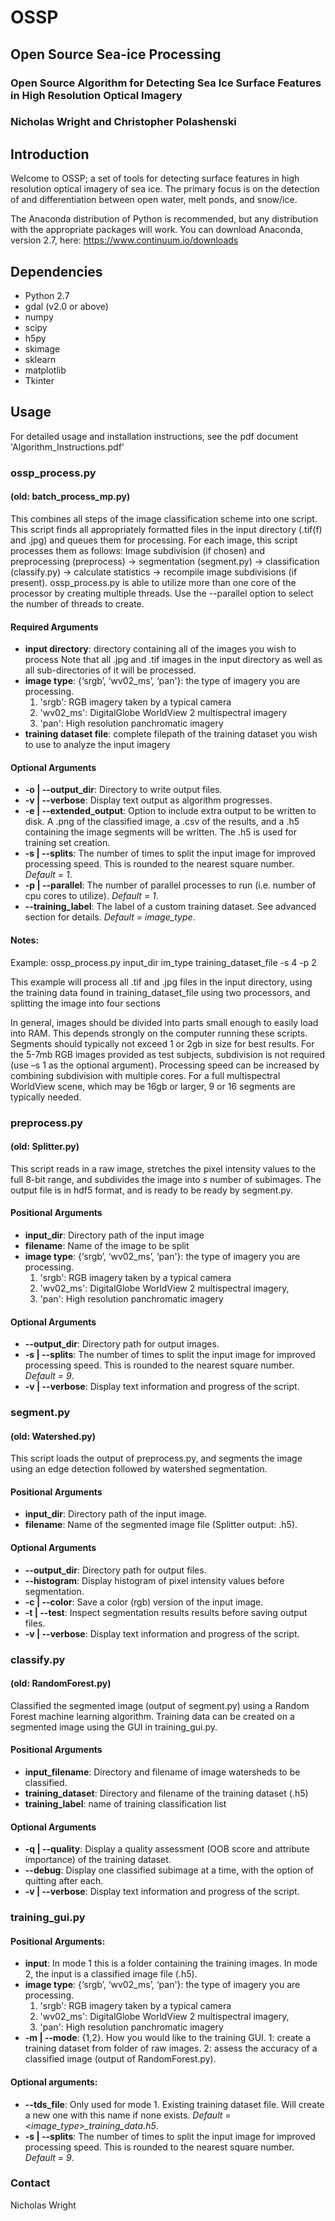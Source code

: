 # OSSP
## Open Source Sea-ice Processing
### Open Source Algorithm for Detecting Sea Ice Surface Features in High Resolution Optical Imagery

### Nicholas Wright and Christopher Polashenski

## Introduction

Welcome to OSSP; a set of tools for detecting surface features in high resolution optical imagery of sea ice. The primary focus is on the detection of and differentiation between open water, melt ponds, and snow/ice. 

The Anaconda distribution of Python is recommended, but any distribution with the appropriate packages will work. You can download Anaconda, version 2.7, here: https://www.continuum.io/downloads


## Dependencies

* Python 2.7
* gdal (v2.0 or above)
* numpy
* scipy
* h5py
* skimage
* sklearn
* matplotlib
* Tkinter

## Usage

For detailed usage and installation instructions, see the pdf document 'Algorithm_Instructions.pdf'

### ossp_process.py
#### (old: batch\_process_mp.py)

This combines all steps of the image classification scheme into one script. This script finds all appropriately formatted files in the input directory (.tif(f) and .jpg) and queues them for processing. For each image, this script processes them as follows: Image subdivision (if chosen) and preprocessing (preprocess) -> segmentation (segment.py) -> classification (classify.py) -> calculate statistics -> recompile image subdivisions (if present). ossp\_process.py is able to utilize more than one core of the processor by creating multiple threads. Use the --parallel option to select the number of threads to create.

#### Required Arguments
* __input directory__: directory containing all of the images you wish to process Note that all .jpg and .tif images in the input directory as well as all sub-directories of it will be processed.
* __image type__: {‘srgb’, ‘wv02_ms’, ‘pan'}: the type of imagery you are processing. 
  1. 'srgb': RGB imagery taken by a typical camera
  2. 'wv02_ms': DigitalGlobe WorldView 2 multispectral imagery
  3. 'pan': High resolution panchromatic imagery
* __training dataset file__: complete filepath of the training dataset you wish to use to analyze the input imagery

#### Optional Arguments

* __-o | --output_dir__: Directory to write output files. 
* __-v | --verbose__: Display text output as algorithm progresses. 
* __-e | --extended\_output__: Option to include extra output to be written to disk. A .png of the classified image, a .csv of the results, and a .h5 containing the image segments will be written. The .h5 is used for training set creation.
* __-s | --splits__: The number of times to split the input image for improved processing speed. This is rounded to the nearest square number. *Default = 1*.
* __-p | --parallel__: The number of parallel processes to run (i.e. number of cpu cores to utilize). *Default = 1*. 
* __--training\_label__: The label of a custom training dataset. See advanced section for details. *Default = image\_type*.

#### Notes:

Example: ossp\_process.py input\_dir im\_type training\_dataset\_file -s 4 -p 2

This example will process all .tif and .jpg files in the input directory, using the training data found in training\_dataset\_file using two processors, and splitting the image into four sections

In general, images should be divided into parts small enough to easily load into RAM. This depends strongly on the computer running these scripts. Segments should typically not exceed 1 or 2gb in size for best results. For the 5-7mb RGB images provided as test subjects, subdivision is not required (use –s 1 as the optional argument). Processing speed can be increased by combining subdivision with multiple cores. For a full multispectral WorldView scene, which may be 16gb or larger, 9 or 16 segments are typically needed.


### preprocess.py
#### (old: Splitter.py)

This script reads in a raw image, stretches the pixel intensity values to the full 8-bit range, and subdivides the image into _s_ number of subimages. The output file is in hdf5 format, and is ready to be ready by segment.py. 

#### Positional Arguments
* __input_dir__: Directory path of the input image
* __filename__: Name of the image to be split
* __image type__: {‘srgb’, ‘wv02_ms’, ‘pan'}: the type of imagery you are processing. 
  1. 'srgb': RGB imagery taken by a typical camera
  2. 'wv02_ms': DigitalGlobe WorldView 2 multispectral imagery,
  3. 'pan': High resolution panchromatic imagery

#### Optional Arguments
* __--output_dir__: Directory path for output images.
* __-s | --splits__: The number of times to split the input image for improved processing speed. This is rounded to the nearest square number. *Default = 9*.
* __-v | --verbose__: Display text information and progress of the script.


### segment.py
#### (old: Watershed.py)

This script loads the output of preprocess.py, and segments the image using an edge detection followed by watershed segmentation.

#### Positional Arguments
* __input_dir__: Directory path of the input image.
* __filename__: Name of the segmented image file (Splitter output: .h5).

#### Optional Arguments
* __--output_dir__: Directory path for output files.
* __--histogram__: Display histogram of pixel intensity values before segmentation.
* __-c | --color__: Save a color (rgb) version of the input image.
* __-t | --test__: Inspect segmentation results results before saving output files. 
* __-v | --verbose__: Display text information and progress of the script.


### classify.py
#### (old: RandomForest.py)

Classified the segmented image (output of segment.py) using a Random Forest machine learning algorithm. Training data can be created on a segmented image using the GUI in training_gui.py. 

#### Positional Arguments
* __input\_filename__: Directory and filename of image watersheds to be classified.
* __training\_dataset__: Directory and filename of the training dataset (.h5)
* __training\_label__: name of training classification list

#### Optional Arguments
* __-q | --quality__: Display a quality assessment (OOB score and attribute importance) of the training dataset.
* __--debug__: Display one classified subimage at a time, with the option of quitting after each.
* __-v | --verbose__: Display text information and progress of the script.


### training_gui.py

#### Positional Arguments:
* __input__: In mode 1 this is a folder containing the training images. In mode 2, the input is a classified image file (.h5).
* __image type__: {‘srgb’, ‘wv02_ms’, ‘pan'}: the type of imagery you are processing. 
  1. 'srgb': RGB imagery taken by a typical camera
  2. 'wv02_ms': DigitalGlobe WorldView 2 multispectral imagery,
  3. 'pan': High resolution panchromatic imagery
* __-m | --mode__: {1,2}. How you would like to the training GUI. 1: create a training dataset from folder of raw images. 2: assess the accuracy of a classified image (output of RandomForest.py).

#### Optional arguments:
* __--tds_file__: Only used for mode 1. Existing training dataset file. Will create a new one with this name if none exists. *Default = <image_type>\_training\_data.h5*.
* __-s | --splits__: The number of times to split the input image for improved processing speed. This is rounded to the nearest square number. *Default = 9*.

### Contact
Nicholas Wright

